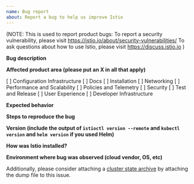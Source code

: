 ```yaml
---
name: Bug report
about: Report a bug to help us improve Istio
---
```

(NOTE: This is used to report product bugs:
  To report a security vulnerability, please visit <https://istio.io/about/security-vulnerabilities/>
  To ask questions about how to use Istio, please visit <https://discuss.istio.io>
)

**Bug description**

**Affected product area (please put an X in all that apply)**

[ ] Configuration Infrastructure
[ ] Docs
[ ] Installation
[ ] Networking
[ ] Performance and Scalability
[ ] Policies and Telemetry
[ ] Security
[ ] Test and Release
[ ] User Experience
[ ] Developer Infrastructure

**Expected behavior**

**Steps to reproduce the bug**

**Version (include the output of `istioctl version --remote` and `kubectl version` and `helm version` if you used Helm)**

**How was Istio installed?**

**Environment where bug was observed (cloud vendor, OS, etc)**

Additionally, please consider attaching a [cluster state archive](http://istio.io/help/bugs/#generating-a-cluster-state-archive) by attaching
the dump file to this issue.

